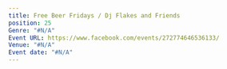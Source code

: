 ```yaml
---
title: Free Beer Fridays / Dj Flakes and Friends
position: 25
Genre: "#N/A"
Event URL: https://www.facebook.com/events/272774646536133/
Venue: "#N/A"
Event date: "#N/A"
---
```



